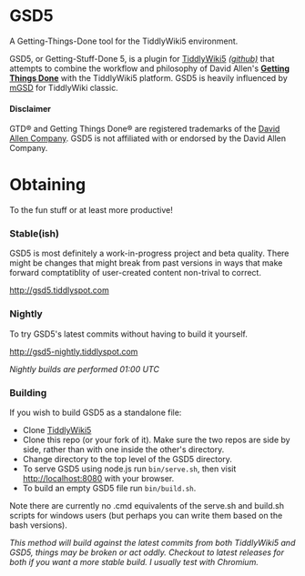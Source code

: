 # GSD5

A Getting-Things-Done tool for the TiddlyWiki5 environment.

GSD5, or Getting-Stuff-Done 5, is a plugin for [TiddlyWiki5](http://tiddlywiki.com) *[(github)](https://github.com/Jermolene/TiddlyWiki5/)* that attempts to combine the workflow and philosophy of David Allen's **[Getting Things Done](http://www.amazon.com/Getting-Things-Done-Stress-Free-Productivity/dp/0142000280/)** with the TiddlyWiki5 platform.  GSD5 is heavily influenced by [mGSD](http://mgsd.tiddlyspot.com/) for TiddlyWiki classic.

#### Disclaimer
GTD® and Getting Things Done® are registered trademarks of the [David Allen Company](http://www.davidco.com). GSD5 is not affiliated with or endorsed by the David Allen Company.

# Obtaining

To the fun stuff or at least more productive!

### Stable(ish)

GSD5 is most definitely a work-in-progress project and beta quality.  There might be changes that might break from past versions in ways that make forward comptatiblity of user-created content non-trival to correct.

http://gsd5.tiddlyspot.com

### Nightly

To try GSD5's latest commits without having to build it yourself.

http://gsd5-nightly.tiddlyspot.com

*Nightly builds are performed 01:00 UTC*

### Building

If you wish to build GSD5 as a standalone file:

- Clone [TiddlyWiki5](https://github.com/Jermolene/TiddlyWiki5/)
- Clone this repo (or your fork of it). Make sure the two repos are side by side, rather than with one inside the other's directory.
- Change directory to the top level of the GSD5 directory.
- To serve GSD5 using node.js run `bin/serve.sh`, then visit <http://localhost:8080> with your browser.
- To build an empty GSD5 file run `bin/build.sh`.

Note there are currently no .cmd equivalents of the serve.sh and build.sh scripts for windows users (but perhaps you can write them based on the bash versions).

*This method will build against the latest commits from both TiddlyWiki5 and GSD5, things may be broken or act oddly.  Checkout to latest releases for both if you want a more stable build.  I usually test with Chromium.*
